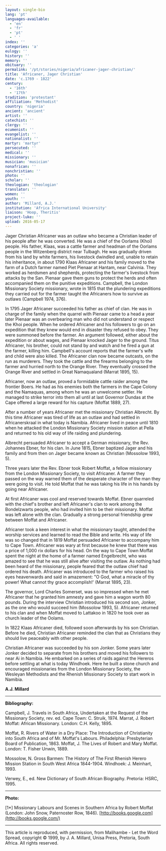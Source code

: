 ```yaml
---
layout: single-bio
lang: 'pt'
languages-available:
  - 'en'
  - 'fr'
  - 'pt'
  - ' '
index: ''
categories: 'a'
eulogy: ''
history: ''
memory: ''
obituary: ''
permalink: '/pt/stories/nigeria/africaner-jager-christian/'
title: 'Africaner, Jager Christian'
date: 'c.1769 - 1822'
century:
  - '16th'
  - '17th'                     
tradition: 'protestant'                       
affiliation: 'Methodist'
country: 'nigeria'
ancient: 'ancient'
artist: ''
catechist: ''
clergy: ''
ecumenist: ''
evangelist: ''
nationalist: ''
martyr: 'martyr'
persecuted: ''
medical: ''
missionary: ''
musician: 'musician'
nonafrican: ''
nonchristian: ''
photo: ''
scholar: ''
theologian: 'theologian'
translator: ''
women: ''
youth: ''
author: 'Millard, A.J.'
institution: 'Africa International University'
liaison: 'Hoop, Theritis'
project-luke: ''
upload: 2016-05-17
---
```


Jager Christian Africaner was an outlaw who became a Christian leader of his people after he was converted. He was a chief of the Oorlams (Khoi) people. His father, Klaas, was a cattle farmer and headman of the Oorlams people in the Witzenberg district near Tulbagh. He was gradually driven from his land by white farmers, his livestock dwindled and, unable to retain his inheritance, in about 1790 Klaas Africaner and his family moved to the farm of a Dutch farmer named Piet Pienaar at Hantam, near Calvinia. They worked as herdsmen and shepherds, protecting the farmer's livestock from attacks by the San. Pienaar gave them guns to protect the herds and often accompanied them on the punitive expeditions. Campbell, the London Missionary Society missionary, wrote in 1815 that the plundering expeditions they carried out for the farmer taught the Africaners how to survive as outlaws (Campbell 1974, 376).

In 1795 Jager Africaner succeeded his father as chief of clan. He was in charge of the family when the quarrel with Pienaar came to a head a year later Pienaar was an overbearing man who did not understand or respect the Khoi people. When he ordered Africaner and his followers to go on an expedition that they knew would end in disaster they refused to obey. They were summoned before the farmer. An argument followed, either about the expedition or about wages, and Pienaar knocked Jager to the ground. Titus Africaner, his brother, could not stand by and watch and he fired a gun at the farmer, killing him. Campbell's account reports that the farmer's wife and child were also killed. The Africaner clan now became outcasts, on the run as murderers. They took the cattle and the firearms belonging to the farmer and hurried north to the Orange River. They eventually crossed the Orange River and settled in Great Namaqualand (Marrat 1895, 15).

Africaner, now an outlaw, proved a formidable cattle raider among the frontier Boers. He had as his enemies both the farmers in the Cape Colony and the Namaquas, among whom he was an unwelcome settler. He managed to strike terror into them all until at last Governor Dundas at the Cape offered a large reward for his capture (Moffat 1889, 27).

After a number of years Africaner met the missionary Christian Albrecht. By this time Africaner was tired of life as an outlaw and had settled in Africanerskraal in what today is Namibia. Africaner lived in peace until 1810 when he attacked the London Missionary Society mission station at Pella and returned to his old way of life raiding and plundering.

Albrecht persuaded Africaner to accept a German missionary, the Rev. Johannes Ebner, for his clan. In June 1815, Ebner baptized Jager and his family and from then on Jager became known as Christian (Mossolow 1993, 5).

Three years later the Rev. Ebner took Robert Moffat, a fellow missionary from the London Missionary Society, to visit Africaner. A farmer they passed on the way warned them of the desperate character of the man they were going to visit. He told Moffat that he was taking his life in his hands by going near Africaner.

At first Africaner was cool and reserved towards Moffat. Ebner quarreled with the chief's brother and left Africaner's clan to work among the Bondelzwarts people, who had invited him to be their missionary. Moffat was left alone with the clan. Gradually a strong personal friendship grew between Moffat and Africaner.

Africaner took a keen interest in what the missionary taught, attended the worship services and learned to read the Bible and write. His way of life was so changed that in 1819 Moffat persuaded Africaner to accompany him to Cape Town. Africaner was wary at first because he knew that there was a price of 1,000 rix dollars for his head. On the way to Cape Town Moffat spent the night at the home of a farmer named Engelbrecht, who was amazed to see that he was still alive after visiting the outlaw. As nothing had been heard of the missionary, people feared that the outlaw chief had ordered his death. Africaner was introduced to the farmer who raised his eyes heavenwards and said in amazement: "O God, what a miracle of thy power! What cannot thy grace accomplish!' (Marrat 1895, 23).

The governor, Lord Charles Somerset, was so impressed when he met Africaner that he granted him amnesty and gave him a wagon worth 80 pounds. During the interview Christian introduced his second son, Jonker, as the one who would succeed him (Mossolow 1993, 5). Africaner returned to his clan and when Moffat moved to Lattakoo in 1820 he took over as church leader of the Oolams.

In 1822 Klaas Africaner died, followed soon afterwards by his son Christian. Before he died, Christian Africaner reminded the clan that as Christians they should live peaceably with other people.

Christian Africaner was succeeded by his son Jonker. Some years later Jonker decided to separate from his brothers and moved his followers to near Ai in Namibia. He embarked on a series of raids against the Hereros before settling at what is today Windhoek. Here he built a stone church and encouraged missionaries from the London Missionary Society, the Wesleyan Methodists and the Rhenish Missionary Society to start work in Namibia.

**A.J. Millard**
* * *

**Bibliography:**

Campbell, J. Travels in South Africa, Undertaken at the Request of the Missionary Society, rev. ed. Cape Town: C. Struik, 1974.
Marrat, J. Robert Moffat: African Missionary. London: C.H. Kelly, 1895.  

Moffat, R. Rivers of Water in a Dry Place: The Introduction of Christianity into South Africa and of Mr. Moffat's Labours. Philadelphia: Presbyterian Board of Publication, 1863.
Moffat, J. The Lives of Robert and Mary Moffat. London: T. Fisher Unwin, 1889.  

Mossolow, N. Gross Barmen: The History of The First Rhenish Herero Mission Station in South West Africa 1844-1904. Windhoek: J. Meinhart, 1993.  

Verwey, E., ed. New Dictionary of South African Biography. Pretoria: HSRC, 1995.  

* * *

**Photo:**

[1*] Missionary Labours and Scenes in Southern Africa by Robert Moffat (London: John Snow, Paternoster Row, 1846). [http://books.google.com](http://books.google.com/)

***

This article is reproduced, with permission, from Malihambe - Let the Word Spread, copyright © 1999, by J. A. Millard, Unisa Press, Pretoria, South Africa. All rights reserved.
